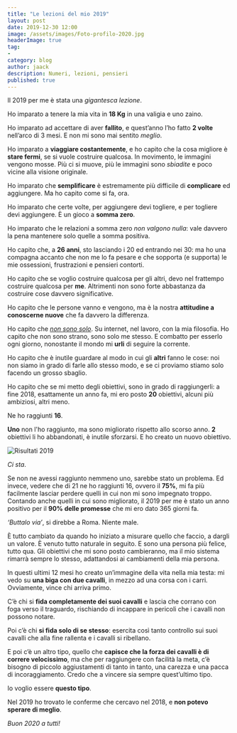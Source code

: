 ```yaml
---
title: "Le lezioni del mio 2019"
layout: post
date: 2019-12-30 12:00
image: /assets/images/Foto-profilo-2020.jpg
headerImage: true
tag:
- 
category: blog
author: jaack
description: Numeri, lezioni, pensieri
published: true
---
```


Il 2019 per me è stata una *gigantesca lezione*.

Ho imparato a tenere la mia vita in **18 Kg** in una valigia e uno zaino.

Ho imparato ad accettare di aver **fallito**, e quest’anno l’ho fatto **2 volte** nell’arco di 3 mesi. E non mi sono mai sentito *meglio*.

Ho imparato a **viaggiare costantemente**, e ho capito che la cosa migliore è **stare fermi**, se si vuole costruire qualcosa. In movimento, le immagini vengono mosse. Più ci si muove, più le immagini sono *sbiadite* e poco vicine alla visione originale.

Ho imparato che **semplificare** è estremamente più difficile di **complicare** ed aggiungere. Ma ho capito come si fa, ora.

Ho imparato che certe volte, per aggiungere devi togliere, e per togliere devi aggiungere. È un gioco a **somma zero**.

Ho imparato che le relazioni a somma zero *non valgono nulla*: vale davvero la pena mantenere solo quelle a somma positiva.

Ho capito che, a **26 anni**, sto lasciando i 20 ed entrando nei 30: ma ho una compagna accanto che non me lo fa pesare e che sopporta (e supporta) le mie ossessioni, frustrazioni e pensieri contorti.

Ho capito che se voglio costruire qualcosa per gli altri, devo nel frattempo costruire qualcosa per **me**. Altrimenti non sono forte abbastanza da costruire cose davvero significative.

Ho capito che le persone vanno e vengono, ma è la nostra **attitudine a conoscerne nuove** che fa davvero la differenza.

Ho capito che [*non sono solo*](https://anchor.fm/jaack/episodes/6---La-Solidariet-Ai-Tempi-di-Facebook-e9rgnv/a-a17vhu9). Su internet, nel lavoro, con la mia filosofia. Ho capito che non sono strano, sono solo me stesso. E combatto per esserlo ogni giorno, nonostante il mondo mi **urli** di seguire la corrente.

Ho capito che è inutile guardare al modo in cui gli **altri** fanno le cose: noi non siamo in grado di farle allo stesso modo, e se ci proviamo stiamo solo facendo un grosso sbaglio.

Ho capito che se mi metto degli obiettivi, sono in grado di raggiungerli: a fine 2018, esattamente un anno fa, mi ero posto **20** obiettivi, alcuni più ambiziosi, altri meno.

Ne ho raggiunti **16**.

**Uno** non l'ho raggiunto, ma sono migliorato rispetto allo scorso anno. **2** obiettivi li ho abbandonati, è inutile sforzarsi. E ho creato un nuovo obiettivo.

<img class="image" src="{{base}}/assets/images/risultati-2019.png" alt="Risultati 2019">

*Ci sta*.

Se non ne avessi raggiunto nemmeno uno, sarebbe stato un problema. Ed invece, vedere che di 21 ne ho raggiunti 16, ovvero il **75%**, mi fa più facilmente lasciar perdere quelli in cui non mi sono impegnato troppo. Contando anche quelli in cui sono migliorato, il 2019 per me è stato un anno positivo per il **90% delle promesse** che mi ero dato 365 giorni fa.

*‘Buttalo via’*, si direbbe a Roma. Niente male.

È tutto cambiato da quando ho iniziato a misurare quello che faccio, a dargli un valore. È venuto tutto naturale in seguito.
E sono una persona più felice, tutto qua. Gli obiettivi che mi sono posto cambieranno, ma il mio sistema rimarrà sempre lo stesso, adattandosi ai cambiamenti della mia persona.

In questi ultimi 12 mesi ho creato un’immagine della vita nella mia testa: mi vedo su **una biga con due cavalli**, in mezzo ad una corsa con i carri. Ovviamente, vince chi arriva primo.

C’è chi si **fida completamente dei suoi cavalli** e lascia che corrano con foga verso il traguardo, rischiando di incappare in pericoli che i cavalli non possono notare.

Poi c’è chi **si fida solo di se stesso**: esercita così tanto controllo sui suoi cavalli che alla fine rallenta e i cavalli si ribellano.

E poi c’è un altro tipo, quello che **capisce che la forza dei cavalli è di correre velocissimo**, ma che per raggiungere con facilità la meta, c’è bisogno di piccolo aggiustamenti di tanto in tanto, una carezza e una pacca di incoraggiamento.
Credo che a vincere sia sempre quest’ultimo tipo.

Io voglio essere **questo tipo**.

Nel 2019 ho trovato le conferme che cercavo nel 2018, e **non potevo sperare di meglio**.

*Buon 2020 a tutti!*
